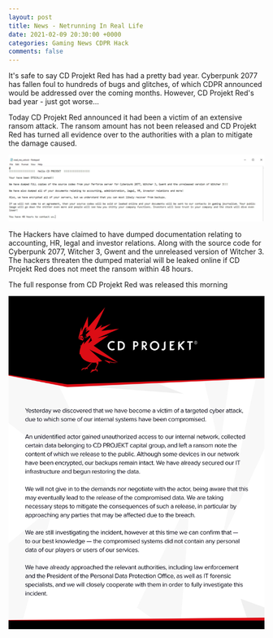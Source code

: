 ```yaml
---
layout: post
title: News - Netrunning In Real Life
date: 2021-02-09 20:30:00 +0000
categories: Gaming News CDPR Hack
comments: false
---
```


It's safe to say CD Projekt Red has had a pretty bad year. Cyberpunk 2077 has fallen foul to hundreds of bugs and glitches, of which CDPR announced would be addressed over the coming months. However, CD Projekt Red's bad year - just got worse... 

Today CD Projekt Red announced it had been a victim of an extensive ransom attack. The ransom amount has not been released and CD Projekt Red has turned all evidence over to the authorities with a plan to mitigate the damage caused. 

![CDPR01](/assets/02/CDPR-02.jfif)

The Hackers have claimed to have dumped documentation relating to accounting, HR, legal and investor relations. Along with the source code for Cyberpunk 2077, Witcher 3, Gwent and the unreleased version of Witcher 3. The hackers threaten the dumped material will be leaked online if CD Projekt Red does not meet the ransom within 48 hours. 

The full response from CD Projekt Red was released this morning

![CDPR01](/assets/02/CDPR-01.jfif)